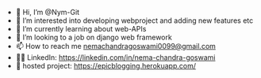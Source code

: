 - 👋 Hi, I’m @Nym-Git
- 👀 I’m interested into developing webproject and adding new features etc 
- 🌱 I’m currently learning about web-APIs
- 💞️ I’m looking to a job on django web framework
- 📫 How to reach me nemachandragoswami0099@gmail.com
- 👩‍💻 LinkedIn: https://linkedin.com/in/nema-chandra-goswami
- 🎏 hosted project: https://epicblogging.herokuapp.com/

<!---
Nym-Git/Nym-Git is a ✨ special ✨ repository because its `README.md` (this file) appears on your GitHub profile.
You can click the Preview link to take a look at your changes.
--->
